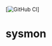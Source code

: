 [![GitHub CI](https://github.com/Elyas-Crimean/sysmon/actions/workflows/lint-test-build.yml/badge.svg)]

# sysmon
